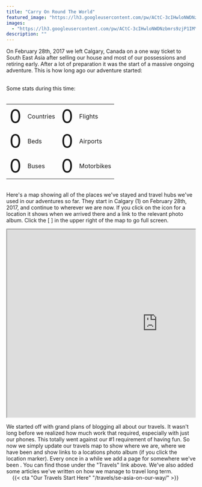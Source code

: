 ```yaml
---
title: "Carry On Round The World"
featured_image: "https://lh3.googleusercontent.com/pw/ACtC-3cIHwloNWDNzbmrs9zjP1IMY3dTwjcBK-nlazzyG-p55SgqrripkjmG0pqahMbGWXvX5KPVMDlCCaCsoLqzrcEuTBqehgwAtH_YrjvLwlIojUtyiTjYeog5Q_eyaQphKJ3BE9V7zRR1NnDDvWTEdrbErg=w1920-h670-no"
images:
  - "https://lh3.googleusercontent.com/pw/ACtC-3cIHwloNWDNzbmrs9zjP1IMY3dTwjcBK-nlazzyG-p55SgqrripkjmG0pqahMbGWXvX5KPVMDlCCaCsoLqzrcEuTBqehgwAtH_YrjvLwlIojUtyiTjYeog5Q_eyaQphKJ3BE9V7zRR1NnDDvWTEdrbErg=w1920-h670-no"
description: ""
---
```


On February 28th, 2017 we left Calgary, Canada on a one way ticket to South East Asia after selling our house and most of our possessions and retiring early. After a lot of preparation it was the start of a massive ongoing adventure. This is how long ago our adventure started:

<!DOCTYPE html>
<html lang="en">
<head>
<link rel="stylesheet" href="https://cdnjs.cloudflare.com/ajax/libs/timecircles/1.5.3/TimeCircles.css" />
<script src="https://ajax.googleapis.com/ajax/libs/jquery/3.3.1/jquery.min.js"></script>
<script src="https://cdnjs.cloudflare.com/ajax/libs/timecircles/1.5.3/TimeCircles.js"></script>
</head>
<body>
<div id="DateCountdown" data-date="2017-02-28 00:08:10" class="center" style="width: 80%;"></div>
<script>
$("#DateCountdown").TimeCircles({
    "animation": "smooth",
    "bg_width": 0.2,
    "fg_width": 0.05,
    "circle_bg_color": "#E2E2E2",
    "time": {
        "Days": {
            "text": "Days",
            "color": "#8EDFD0",
            "show": true
        },
        "Hours": {
            "text": "Hours",
            "color": "#829AD5",
            "show": true
        },
        "Minutes": {
            "text": "Minutes",
            "color": "#8D3EB5",
            "show": true
        },
        "Seconds": {
            "text": "Seconds",
            "color": "#E49D0F",
            "show": true
        }
    }
});
</script>
<br />
Some stats during this time:<br />
<br />

<link rel="stylesheet" href="http://github.hubspot.com/odometer/themes/odometer-theme-default.css" />
<style>
.odometer {
    font-size: 50px;
}
</style>
<script src="http://github.hubspot.com/odometer/odometer.js"></script>

<table class="center">
<tr>
    <td>
        <div id="odometerCountries" class="odometer">0</div>
        <script>
            setTimeout(function(){
            odometerCountries.innerHTML = 19;
            }, 1000);
        </script>
    </td>
    <td>
        Countries
    </td>
    <td>
        <div id="odometerFlights" class="odometer">0</div>
        <script>
            setTimeout(function(){
            odometerFlights.innerHTML = 104;
            }, 1000);
        </script>
    </td>
    <td>
        Flights
    </td>
</tr>
<tr>
    <td>
        <div id="odometerBeds" class="odometer">0</div>
        <script>
            setTimeout(function(){
            odometerBeds.innerHTML = 258;
            }, 1000);
        </script>
    </td>
    <td>
        Beds
    </td>
    <td>
        <div id="odometerAirports" class="odometer">0</div>
        <script>
            setTimeout(function(){
            odometerAirports.innerHTML = 41;
            }, 1000);
        </script>
    </td>
    <td>
        Airports
    </td>
</tr>
<tr>
    <td>
        <div id="odometerBuses" class="odometer">0</div>
        <script>
            setTimeout(function(){
            odometerBuses.innerHTML = 43;
            }, 1000);
        </script>
    </td>
    <td>
        Buses
    </td>
    <td>
        <div id="odometerMotos" class="odometer">0</div>
        <script>
            setTimeout(function(){
            odometerMotos.innerHTML = 20;
            }, 1000);
        </script>
    </td>
    <td>
        Motorbikes
    </td>
</tr>
</table>

<br />
Here's a map showing all of the places we've stayed and travel hubs we've used in our adventures so far. They start in Calgary (1) on February 28th, 2017, and continue to wherever we are now. If you click on the icon for a location it shows when we arrived there and a link to the relevant photo album. Click the [ ] in the upper right of the map to go full screen.

<pre>
<iframe src="https://www.google.com/maps/d/u/0/embed?mid=1wlM2-pQKkpSOQFAND2thDd4ozPkyRuQ&ehbc=2E312F&z=2&ll=5" width="800" height="500"></iframe>
</pre>

</body>
</html>

We started off with grand plans of blogging all about our travels. It wasn't long before we realized how much work that required, especially with just our phones. This totally went against our #1 requirement of having fun. So now we simply update our travels map to show where we are, where we have been and show links to a locations photo album (if you click the location marker). Every once in a while we add a page for somewhere we've been . You can find those under the "Travels" link above. We've also added some articles we've written on how we manage to travel long term.  
&nbsp;
&nbsp;
{{< cta "Our Travels Start Here" "/travels/se-asia-on-our-way/" >}}
&nbsp;
&nbsp;
